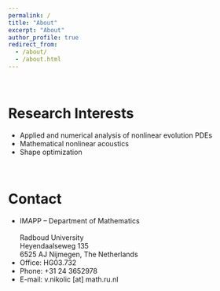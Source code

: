 ```yaml
---
permalink: /
title: "About"
excerpt: "About"
author_profile: true
redirect_from: 
  - /about/
  - /about.html
---
```

<br/>

**Research Interests**
======
* Applied and numerical analysis of nonlinear evolution PDEs
* Mathematical nonlinear acoustics
* Shape optimization


<br/>
	
**Contact**
======
* IMAPP – Department of Mathematics<br/>	
  Radboud University<br/>
  Heyendaalseweg 135<br/>
  6525 AJ Nijmegen, The Netherlands
* Office: HG03.732
* Phone: +31 24 3652978 
* E-mail: v.nikolic [at] math.ru.nl
